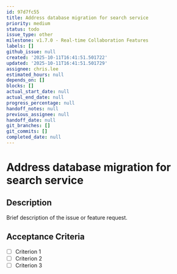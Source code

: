 ```yaml
---
id: 97d7fc55
title: Address database migration for search service
priority: medium
status: todo
issue_type: other
milestone: v1.7.0 - Real-time Collaboration Features
labels: []
github_issue: null
created: '2025-10-11T16:41:51.501722'
updated: '2025-10-11T16:41:51.501729'
assignee: chris.lee
estimated_hours: null
depends_on: []
blocks: []
actual_start_date: null
actual_end_date: null
progress_percentage: null
handoff_notes: null
previous_assignee: null
handoff_date: null
git_branches: []
git_commits: []
completed_date: null
---
```


# Address database migration for search service

## Description

Brief description of the issue or feature request.

## Acceptance Criteria

- [ ] Criterion 1
- [ ] Criterion 2
- [ ] Criterion 3